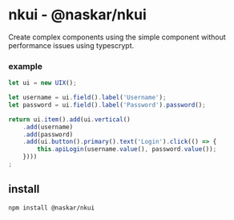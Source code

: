 # nkui - @naskar/nkui

Create complex components using the simple component without performance issues using typescrypt.

### example

```typescript
let ui = new UIX();

let username = ui.field().label('Username');
let password = ui.field().label('Password').password();

return ui.item().add(ui.vertical()
    .add(username)
    .add(password)
    .add(ui.button().primary().text('Login').click(() => {
        this.apiLogin(username.value(), password.value());
    })))
;
```

## install

```
npm install @naskar/nkui
```
